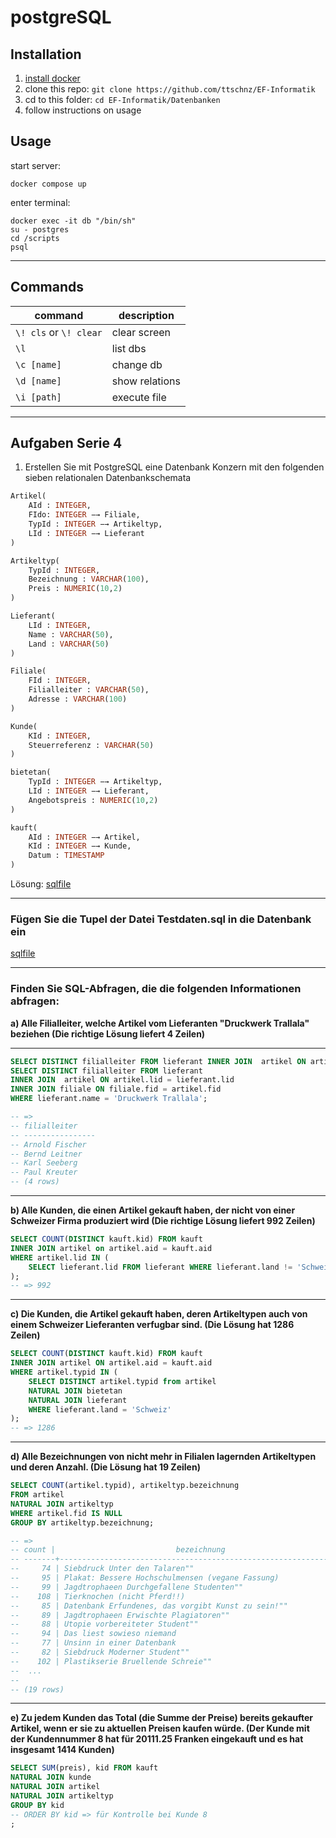 # postgreSQL
## Installation
1. [install docker](https://docs.docker.com/engine/install/)
2. clone this repo: `git clone https://github.com/ttschnz/EF-Informatik`
3. cd to this folder: `cd EF-Informatik/Datenbanken`
4. follow instructions on usage

## Usage
start server:
```
docker compose up
```
enter terminal:
```
docker exec -it db "/bin/sh"
su - postgres
cd /scripts
psql
```
___
## Commands
|command|description|
|--|--|
| `\! cls` or `\! clear` | clear screen| 
| `\l` | list dbs | 
|`\c [name]` | change db|
| `\d [name]` | show relations|
| `\i [path]` | execute file | 
___
## Aufgaben Serie 4
1. Erstellen Sie mit PostgreSQL eine Datenbank Konzern mit den folgenden sieben relationalen Datenbankschemata
``` sql
Artikel(
    AId : INTEGER,
    FIdo: INTEGER −→ Filiale,
    TypId : INTEGER −→ Artikeltyp,
    LId : INTEGER −→ Lieferant 
)

Artikeltyp(
    TypId : INTEGER,
    Bezeichnung : VARCHAR(100),
    Preis : NUMERIC(10,2)
)

Lieferant(
    LId : INTEGER,
    Name : VARCHAR(50),
    Land : VARCHAR(50) 
)

Filiale(
    FId : INTEGER,
    Filialleiter : VARCHAR(50),
    Adresse : VARCHAR(100)
)

Kunde(
    KId : INTEGER,
    Steuerreferenz : VARCHAR(50)
)

bietetan(
    TypId : INTEGER −→ Artikeltyp,
    LId : INTEGER −→ Lieferant,
    Angebotspreis : NUMERIC(10,2) 
)

kauft(
    AId : INTEGER −→ Artikel,
    KId : INTEGER −→ Kunde,
    Datum : TIMESTAMP 
)
```
Lösung:
[sqlfile](scripts/serie4_setup.sql)
___
### Fügen Sie die Tupel der Datei Testdaten.sql in die Datenbank ein

[sqlfile](scripts/serie4_data.sql)
___
### Finden Sie SQL-Abfragen, die die folgenden Informationen abfragen:
**a) Alle Filialleiter, welche Artikel vom Lieferanten "Druckwerk Trallala" beziehen (Die richtige Lösung liefert 4 Zeilen)**
___
```sql
SELECT DISTINCT filialleiter FROM lieferant INNER JOIN  artikel ON artikel.lid = lieferant.lid INNER JOIN filiale ON filiale.fid = artikel.fid WHERE lieferant.name = 'Druckwerk Trallala';
SELECT DISTINCT filialleiter FROM lieferant 
INNER JOIN  artikel ON artikel.lid = lieferant.lid 
INNER JOIN filiale ON filiale.fid = artikel.fid 
WHERE lieferant.name = 'Druckwerk Trallala';

-- =>
-- filialleiter  
-- ----------------
-- Arnold Fischer
-- Bernd Leitner
-- Karl Seeberg
-- Paul Kreuter
-- (4 rows)
```
___

**b) Alle Kunden, die einen Artikel gekauft haben, der nicht von einer
Schweizer Firma produziert wird (Die richtige Lösung liefert 992
Zeilen)**

```sql
SELECT COUNT(DISTINCT kauft.kid) FROM kauft 
INNER JOIN artikel on artikel.aid = kauft.aid 
WHERE artikel.lid IN (
    SELECT lieferant.lid FROM lieferant WHERE lieferant.land != 'Schweiz'
);
-- => 992
```
___

**c) Die Kunden, die Artikel gekauft haben, deren Artikeltypen auch
von einem Schweizer Lieferanten verfugbar sind. (Die Lösung hat
1286 Zeilen)**
```sql
SELECT COUNT(DISTINCT kauft.kid) FROM kauft 
INNER JOIN artikel ON artikel.aid = kauft.aid 
WHERE artikel.typid IN (
    SELECT DISTINCT artikel.typid from artikel 
    NATURAL JOIN bietetan 
    NATURAL JOIN lieferant 
    WHERE lieferant.land = 'Schweiz'
);
-- => 1286
```
___
**d) Alle Bezeichnungen von nicht mehr in Filialen lagernden Artikeltypen und deren Anzahl. (Die Lösung hat 19 Zeilen)**
```sql
SELECT COUNT(artikel.typid), artikeltyp.bezeichnung 
FROM artikel 
NATURAL JOIN artikeltyp 
WHERE artikel.fid IS NULL 
GROUP BY artikeltyp.bezeichnung; 

-- => 
-- count |                           bezeichnung
-- -------+------------------------------------------------------------------
--     74 | Siebdruck Unter den Talaren""
--     95 | Plakat: Bessere Hochschulmensen (vegane Fassung)
--     99 | Jagdtrophaeen Durchgefallene Studenten""
--    108 | Tierknochen (nicht Pferd!!)
--     85 | Datenbank Erfundenes, das vorgibt Kunst zu sein!""
--     89 | Jagdtrophaeen Erwischte Plagiatoren""
--     88 | Utopie vorbereiteter Student""
--     94 | Das liest sowieso niemand
--     77 | Unsinn in einer Datenbank
--     82 | Siebdruck Moderner Student""
--    102 | Plastikserie Bruellende Schreie""
--  ...
-- 
-- (19 rows)
``` 
___

**e) Zu jedem Kunden das Total (die Summe der Preise) bereits gekaufter Artikel, wenn er sie zu aktuellen Preisen kaufen würde.
(Der Kunde mit der Kundennummer 8 hat für 20111.25 Franken eingekauft und es hat insgesamt 1414 Kunden)**
```sql
SELECT SUM(preis), kid FROM kauft 
NATURAL JOIN kunde
NATURAL JOIN artikel
NATURAL JOIN artikeltyp
GROUP BY kid
-- ORDER BY kid => für Kontrolle bei Kunde 8
;
```
